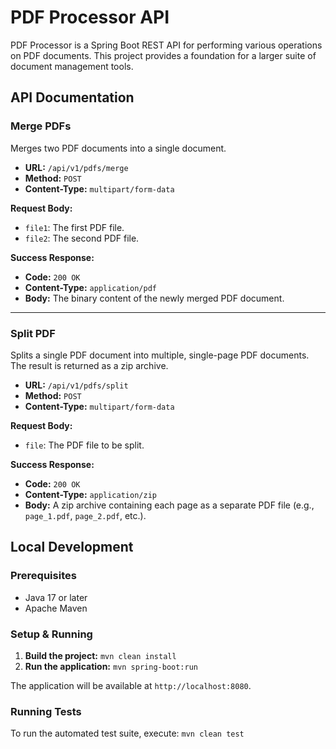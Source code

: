 # PDF Processor API

PDF Processor is a Spring Boot REST API for performing various operations on PDF documents. This project provides a foundation for a larger suite of document management tools.

## API Documentation

### Merge PDFs

Merges two PDF documents into a single document.

- **URL:** `/api/v1/pdfs/merge`
- **Method:** `POST`
- **Content-Type:** `multipart/form-data`

**Request Body:**
- `file1`: The first PDF file.
- `file2`: The second PDF file.

**Success Response:**
- **Code:** `200 OK`
- **Content-Type:** `application/pdf`
- **Body:** The binary content of the newly merged PDF document.

---

### Split PDF

Splits a single PDF document into multiple, single-page PDF documents. The result is returned as a zip archive.

- **URL:** `/api/v1/pdfs/split`
- **Method:** `POST`
- **Content-Type:** `multipart/form-data`

**Request Body:**
- `file`: The PDF file to be split.

**Success Response:**
- **Code:** `200 OK`
- **Content-Type:** `application/zip`
- **Body:** A zip archive containing each page as a separate PDF file (e.g., `page_1.pdf`, `page_2.pdf`, etc.).

## Local Development

### Prerequisites
- Java 17 or later
- Apache Maven

### Setup & Running
1.  **Build the project:** `mvn clean install`
2.  **Run the application:** `mvn spring-boot:run`

The application will be available at `http://localhost:8080`.

### Running Tests
To run the automated test suite, execute: `mvn clean test`
